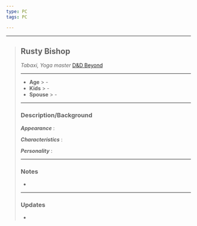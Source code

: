 ```yaml
---
type: PC
tags: PC

---
```

___

> ## Rusty Bishop
>*Tabaxi, Yoga master*
>[D&D Beyond](https://www.dndbeyond.com/profile/rmarlowe/characters/61242092)
> ___
> - **Age**
	> - 
> - **Kids**
	> - 
> - **Spouse**
	> - 
>___
> ### Description/Background
> ***Appearance*** : 
>
> ***Characteristics*** :  
>
> ***Personality*** :  
> 
>___
> ### Notes
> - 
>
> 
>___
> ### Updates
> -
